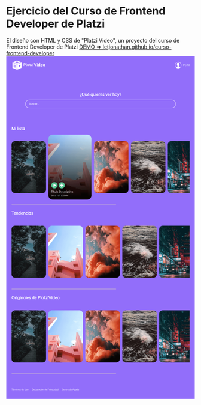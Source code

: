 # Ejercicio del Curso de Frontend Developer de Platzi
El diseño con HTML y CSS de "Platzi Video", un proyecto del curso de Frontend Developer de Platzi
[DEMO => letjonathan.github.io/curso-frontend-developer](https://letjonathan.github.io/curso-frontend-developer/)
![Thumnail of the project](./img/thumn.png)

